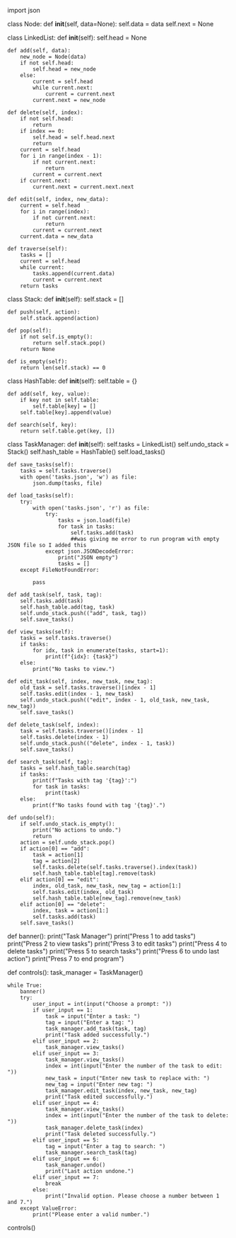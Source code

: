 import json


class Node:
    def __init__(self, data=None):
        self.data = data
        self.next = None


class LinkedList:
    def __init__(self):
        self.head = None

    def add(self, data):
        new_node = Node(data)
        if not self.head:
            self.head = new_node
        else:
            current = self.head
            while current.next:
                current = current.next
            current.next = new_node

    def delete(self, index):
        if not self.head:
            return
        if index == 0:
            self.head = self.head.next
            return
        current = self.head
        for i in range(index - 1):
            if not current.next:
                return
            current = current.next
        if current.next:
            current.next = current.next.next

    def edit(self, index, new_data):
        current = self.head
        for i in range(index):
            if not current.next:
                return
            current = current.next
        current.data = new_data

    def traverse(self):
        tasks = []
        current = self.head
        while current:
            tasks.append(current.data)
            current = current.next
        return tasks


class Stack:
    def __init__(self):
        self.stack = []

    def push(self, action):
        self.stack.append(action)

    def pop(self):
        if not self.is_empty():
            return self.stack.pop()
        return None

    def is_empty(self):
        return len(self.stack) == 0


class HashTable:
    def __init__(self):
        self.table = {}

    def add(self, key, value):
        if key not in self.table:
            self.table[key] = []
        self.table[key].append(value)

    def search(self, key):
        return self.table.get(key, [])


class TaskManager:
    def __init__(self):
        self.tasks = LinkedList()
        self.undo_stack = Stack()
        self.hash_table = HashTable()
        self.load_tasks()

    def save_tasks(self):
        tasks = self.tasks.traverse()
        with open('tasks.json', 'w') as file:
            json.dump(tasks, file)

    def load_tasks(self):
        try:
            with open('tasks.json', 'r') as file:
                try:
                    tasks = json.load(file)
                    for task in tasks:
                        self.tasks.add(task)
                        ##was giving me error to run program with empty JSON file so I added this
                except json.JSONDecodeError:
                    print("JSON empty")
                    tasks = []
        except FileNotFoundError:

            pass

    def add_task(self, task, tag):
        self.tasks.add(task)
        self.hash_table.add(tag, task)
        self.undo_stack.push(("add", task, tag))
        self.save_tasks()

    def view_tasks(self):
        tasks = self.tasks.traverse()
        if tasks:
            for idx, task in enumerate(tasks, start=1):
                print(f"{idx}: {task}")
        else:
            print("No tasks to view.")

    def edit_task(self, index, new_task, new_tag):
        old_task = self.tasks.traverse()[index - 1]
        self.tasks.edit(index - 1, new_task)
        self.undo_stack.push(("edit", index - 1, old_task, new_task, new_tag))
        self.save_tasks()

    def delete_task(self, index):
        task = self.tasks.traverse()[index - 1]
        self.tasks.delete(index - 1)
        self.undo_stack.push(("delete", index - 1, task))
        self.save_tasks()

    def search_task(self, tag):
        tasks = self.hash_table.search(tag)
        if tasks:
            print(f"Tasks with tag '{tag}':")
            for task in tasks:
                print(task)
        else:
            print(f"No tasks found with tag '{tag}'.")

    def undo(self):
        if self.undo_stack.is_empty():
            print("No actions to undo.")
            return
        action = self.undo_stack.pop()
        if action[0] == "add":
            task = action[1]
            tag = action[2]
            self.tasks.delete(self.tasks.traverse().index(task))
            self.hash_table.table[tag].remove(task)
        elif action[0] == "edit":
            index, old_task, new_task, new_tag = action[1:]
            self.tasks.edit(index, old_task)
            self.hash_table.table[new_tag].remove(new_task)
        elif action[0] == "delete":
            index, task = action[1:]
            self.tasks.add(task)
        self.save_tasks()

def banner():
    print("Task Manager")
    print("Press 1 to add tasks")
    print("Press 2 to view tasks")
    print("Press 3 to edit tasks")
    print("Press 4 to delete tasks")
    print("Press 5 to search tasks")
    print("Press 6 to undo last action")
    print("Press 7 to end program")

def controls():
    task_manager = TaskManager()

    while True:
        banner()
        try:
            user_input = int(input("Choose a prompt: "))
            if user_input == 1:
                task = input("Enter a task: ")
                tag = input("Enter a tag: ")
                task_manager.add_task(task, tag)
                print("Task added successfully.")
            elif user_input == 2:
                task_manager.view_tasks()
            elif user_input == 3:
                task_manager.view_tasks()
                index = int(input("Enter the number of the task to edit: "))
                new_task = input("Enter new task to replace with: ")
                new_tag = input("Enter new tag: ")
                task_manager.edit_task(index, new_task, new_tag)
                print("Task edited successfully.")
            elif user_input == 4:
                task_manager.view_tasks()
                index = int(input("Enter the number of the task to delete: "))
                task_manager.delete_task(index)
                print("Task deleted successfully.")
            elif user_input == 5:
                tag = input("Enter a tag to search: ")
                task_manager.search_task(tag)
            elif user_input == 6:
                task_manager.undo()
                print("Last action undone.")
            elif user_input == 7:
                break
            else:
                print("Invalid option. Please choose a number between 1 and 7.")
        except ValueError:
            print("Please enter a valid number.")

controls()
